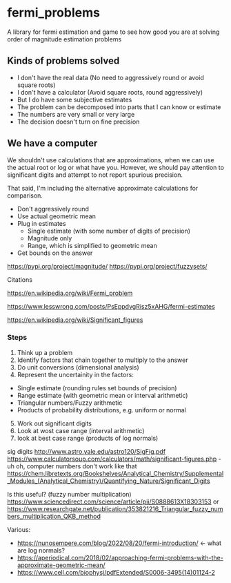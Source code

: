 # fermi_problems

A library for fermi estimation and game to see how good you are at solving order of magnitude estimation problems

## Kinds of problems solved

- I don't have the real data (No need to aggressively round or avoid square roots)
- I don't have a calculator (Avoid square roots, round aggressively)
- But I do have some subjective estimates
- The problem can be decomposed into parts that I can know or estimate
- The numbers are very small or very large
- The decision doesn't turn on fine precision

## We have a computer

We shouldn't use calculations that are approximations, when we can use the actual root or log or what have you. However, we should pay attention to significant digits and attempt to not report spurious precision.

That said, I'm including the alternative approximate calculations for comparison.

- Don't aggressively round
- Use actual geometric mean
- Plug in estimates
    - Single estimate (with some number of digits of precision)
    - Magnitude only
    - Range, which is simplified to geometric mean
- Get bounds on the answer

https://pypi.org/project/magnitude/
https://pypi.org/project/fuzzysets/

Citations

https://en.wikipedia.org/wiki/Fermi_problem

https://www.lesswrong.com/posts/PsEppdvgRisz5xAHG/fermi-estimates

https://en.wikipedia.org/wiki/Significant_figures

### Steps

1. Think up a problem
2. Identify factors that chain together to multiply to the answer
3. Do unit conversions (dimensional analysis)
4. Represent the uncertainity in the factors:

- Single estimate (rounding rules set bounds of precision)
- Range estimate (with geometric mean or interval arithmetic)
- Triangular numbers/Fuzzy arithmetic
- Products of probability distributions, e.g. uniform or normal

5. Work out significant digits
6. Look at wost case range (interval arithmetic)
7. look at best case range (products of log normals)

sig digits
http://www.astro.yale.edu/astro120/SigFig.pdf
https://www.calculatorsoup.com/calculators/math/significant-figures.php - uh oh, computer numbers don't work like that
https://chem.libretexts.org/Bookshelves/Analytical_Chemistry/Supplemental_Modules_(Analytical_Chemistry)/Quantifying_Nature/Significant_Digits

Is this useful? (fuzzy number multiplication)
https://www.sciencedirect.com/science/article/pii/S0888613X18303153
or
https://www.researchgate.net/publication/353821216_Triangular_fuzzy_numbers_multiplication_QKB_method

Various:

- https://nunosempere.com/blog/2022/08/20/fermi-introduction/ <- what are log normals?
- https://aperiodical.com/2018/02/approaching-fermi-problems-with-the-approximate-geometric-mean/
- https://www.cell.com/biophysj/pdfExtended/S0006-3495(14)01124-2